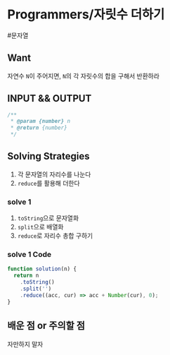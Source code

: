 # Programmers/자릿수 더하기

#문자열

## Want

자연수 `N`이 주어지면, `N`의 각 자릿수의 합을 구해서 반환하라

## INPUT && OUTPUT

```js
/**
 * @param {number} n
 * @return {number}
 */
```

## Solving Strategies

1. 각 문자열의 자리수를 나눈다
2. `reduce`를 활용해 더한다

### solve 1

1. `toString`으로 문자열화
2. `split`으로 배열화
3. `reduce`로 자리수 총합 구하기

### solve 1 Code

```js
function solution(n) {
  return n
    .toString()
    .split('')
    .reduce((acc, cur) => acc + Number(cur), 0);
}
```

## 배운 점 or 주의할 점

자만하지 말자
